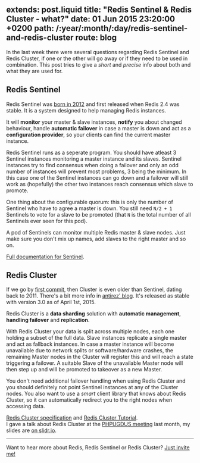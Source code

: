 extends: post.liquid
title: "Redis Sentinel & Redis Cluster - what?"
date: 01 Jun 2015 23:20:00 +0200
path: /:year/:month/:day/redis-sentinel-and-redis-cluster
route: blog
---

In the last week there were several questions regarding Redis Sentinel and Redis Cluster, if one or the other will go away or if they need to be used in combination.
This post tries to give a _short_ and _precise_ info about both and what they are used for.

## Redis Sentinel

Redis Sentinel was [born in 2012](https://github.com/antirez/redis/commit/6b5daa2df2a0711a25746cb025927dc3deb7717e) and first released when Redis 2.4 was stable.
It is a system designed to help managing Redis instances.

It will **monitor** your master & slave instances, **notify** you about changed
behaviour, handle **automatic failover** in case a master is down and act as a
**configuration provider**, so your clients can find the current master
instance.

Redis Sentinel runs as a seperate program.
You should have atleast 3 Sentinel instances monitoring a master instance and its slaves.
Sentinel instances try to find consensus when doing a failover and only an odd number of instances will prevent most problems, 3 being the minimum.
In this case one of the Sentinel instances can go down and a failover will still work as (hopefully) the other two instances reach consensus which slave to promote.

One thing about the configurable quorum: this is only the number of Sentinel who have to agree a master is down.
You still need `N/2 + 1` Sentinels to vote for a slave to be promoted (that `N` is the total number of all Sentinels ever seen for this pod).

A pod of Sentinels can monitor multiple Redis master & slave nodes. Just make sure you don't mix up names, add slaves to the right master and so on.

[Full documentation for Sentinel](http://redis.io/topics/sentinel).

## Redis Cluster

If we go by [first commit](https://github.com/antirez/redis/commit/ecc9109434002d4667cd01a3b7c067a508c876eb),
then Cluster is even older than Sentinel, dating back to 2011.
There's a bit more info in [antirez' blog](http://antirez.com/news/79).
It's released as stable with version 3.0 as of April 1st, 2015.

Redis Cluster is a **data sharding** solution with **automatic management**, **handling failover** and **replication**.

With Redis Cluster your data is split across multiple nodes, each one holding a subset of the full data.
Slave instances replicate a single master and act as fallback instances.
In case a master instance will become unavailable due to network splits or software/hardware crashes,
the remaining Master nodes in the Cluster will register this and will reach a state triggering a failover.
A suitable Slave of the unavailable Master node will then step up and will be promoted to takeover as a new Master.

You don't need additional failover handling when using Redis Cluster and you should definitely not point Sentinel instances at any of the Cluster nodes.
You also want to use a *smart* client library that knows about Redis Cluster, so it can automatically redirect you to the right nodes when accessing data.

[Redis Cluster specification][spec] and [Redis Cluster Tutorial][tutorial].  
I gave a talk about Redis Cluster at the [PHPUGDUS meeting][phpugdus] last month, my slides are [on slidr.io][slides].

---

Want to hear more about Redis, Redis Sentinel or Redis Cluster? [Just invite me!](mailto:janerik@fnordig.de)


[spec]: http://redis.io/topics/cluster-spec
[tutorial]: http://redis.io/topics/cluster-tutorial
[slides]: http://slidr.io/badboy/redis-cluster
[phpugdus]: http://www.meetup.com/PHP-Usergroup-Duesseldorf/
